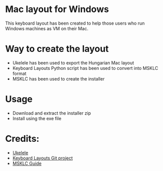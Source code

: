 # Mac layout for Windows

This keyboard layout has been created to help those users who run Windows machines as VM on their Mac.

# Way to create the layout

- Ukelele has been used to export the Hungarian Mac layout
- Keyboard Layouts Python script has been used to convert into MSKLC format
- MSKLC has been used to create the installer

# Usage

- Download and extract the installer zip
- Install using the exe file


# Credits:

- [Ukelele](https://software.sil.org/ukelele/)
- [Keyboard Layouts Git project](https://github.com/adobe-type-tools/keyboard-layouts)
- [MSKLC Guide](https://msklc-guide.github.io/)
